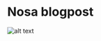 # Nosa blogpost
![alt text](https://https://github.com/Coder1967/Blog_Post_Website/front_end/main_static/images/logo.png)

